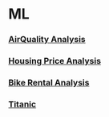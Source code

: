 # ML

### [AirQuality Analysis](https://github.com/jieunlim/ML/blob/main/AirQuality%20Analysis.ipynb)

### [Housing Price Analysis](https://github.com/jieunlim/ML/blob/main/Housing%20Price%20Analysis.ipynb)

### [Bike Rental Analysis](https://github.com/jieunlim/ML/blob/main/Bike%20Sharing%20System.pdf)

### [Titanic](https://github.com/jieunlim/Titanic)
